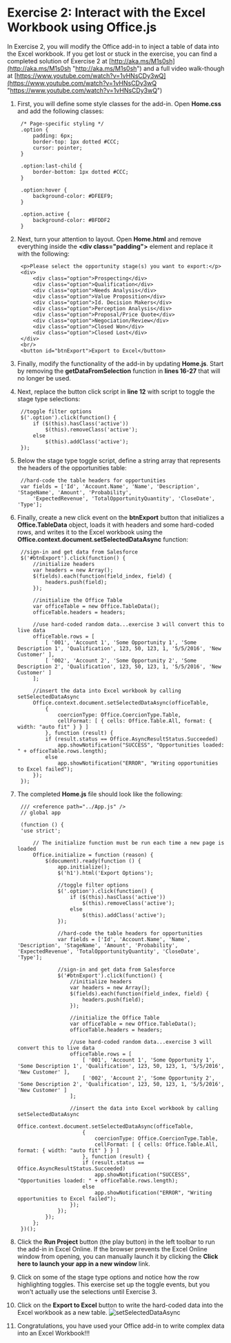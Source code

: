 # Exercise 2: Interact with the Excel Workbook using Office.js #
In Exercise 2, you will modify the Office add-in to inject a table of data into the Excel workbook. If you get lost or stuck in the exercise, you can find a completed solution of Exercise 2 at [http://aka.ms/M1s0sh](http://aka.ms/M1s0sh "http://aka.ms/M1s0sh") and a full video walk-though at [https://www.youtube.com/watch?v=1vHNsCDy3wQ](https://www.youtube.com/watch?v=1vHNsCDy3wQ "https://www.youtube.com/watch?v=1vHNsCDy3wQ")

1. First, you will define some style classes for the add-in. Open **Home.css** and add the following classes:

	    /* Page-specific styling */
		.option {
			padding: 6px;
			border-top: 1px dotted #CCC;
			cursor: pointer;
		}
		
		.option:last-child {
			border-bottom: 1px dotted #CCC;
		}
		
		.option:hover {
			background-color: #DFEEF9;
		}
		
		.option.active {
			background-color: #BFDDF2
		}
2. Next, turn your attention to layout. Open **Home.html** and remove everything inside the **&lt;div class="padding"&gt;** element and replace it with the following:

		<p>Please select the opportunity stage(s) you want to export:</p>
		<div>
            <div class="option">Prospecting</div>
			<div class="option">Qualification</div>
			<div class="option">Needs Analysis</div>
			<div class="option">Value Proposition</div>
			<div class="option">Id. Decision Makers</div>
			<div class="option">Perception Analysis</div>
			<div class="option">Proposal/Price Quote</div>
			<div class="option">Negociation/Review</div>
			<div class="option">Closed Won</div>
			<div class="option">Closed Lost</div>
		</div>
		<br/>
		<button id="btnExport">Export to Excel</button>
3. Finally, modify the functionality of the add-in by updating **Home.js**. Start by removing the **getDataFromSelection** function in **lines 16-27** that will no longer be used.
4. Next, replace the button click script in **line 12** with script to toggle the stage type selections:

		//toggle filter options
		$('.option').click(function() {
			if ($(this).hasClass('active'))
				$(this).removeClass('active');
			else
				$(this).addClass('active');
		});
	
5. Below the stage type toggle script, define a string array that represents the headers of the opportunities table:

		//hard-code the table headers for opportunities
		var fields = ['Id', 'Account.Name', 'Name', 'Description', 'StageName', 'Amount', 'Probability', 
			'ExpectedRevenue', 'TotalOpportunityQuantity', 'CloseDate', 'Type'];
6. Finally, create a new click event on the **btnExport** button that initializes a **Office.TableData** object, loads it with headers and some hard-coded rows, and writes it to the Excel workbook using the **Office.context.document.setSelectedDataAsync** function:

		//sign-in and get data from Salesforce
        $('#btnExport').click(function() {
			//initialize headers
			var headers = new Array();
			$(fields).each(function(field_index, field) {
				headers.push(field);
			});
				
			//initialize the Office Table
			var officeTable = new Office.TableData();
			officeTable.headers = headers;
				
			//use hard-coded random data...exercise 3 will convert this to live data
			officeTable.rows = [
				[ '001', 'Account 1', 'Some Opportunity 1', 'Some Description 1', 'Qualification', 123, 50, 123, 1, '5/5/2016', 'New Customer' ],
				[ '002', 'Account 2', 'Some Opportunity 2', 'Some Description 2', 'Qualification', 123, 50, 123, 1, '5/5/2016', 'New Customer' ]
			];
				
			//insert the data into Excel workbook by calling setSelectedDataAsync
			Office.context.document.setSelectedDataAsync(officeTable, 
				{
					coercionType: Office.CoercionType.Table, 
					cellFormat: [ { cells: Office.Table.All, format: { width: "auto fit" } } ] 
				}, function (result) {
				if (result.status == Office.AsyncResultStatus.Succeeded)
					app.showNotification("SUCCESS", "Opportunities loaded: " + officeTable.rows.length);
				else
					app.showNotification("ERROR", "Writing opportunities to Excel failed");
			});
		});
7. The completed **Home.js** file should look like the following:

		/// <reference path="../App.js" />
		// global app
	
		(function () {
	    'use strict';
	
	    	// The initialize function must be run each time a new page is loaded
		    Office.initialize = function (reason) {
		        $(document).ready(function () {
		            app.initialize();
					$('h1').html('Export Options');
					
					//toggle filter options
					$('.option').click(function() {
						if ($(this).hasClass('active'))
							$(this).removeClass('active');
						else
							$(this).addClass('active');
					});
					
					//hard-code the table headers for opportunities
					var fields = ['Id', 'Account.Name', 'Name', 'Description', 'StageName', 'Amount', 'Probability', 'ExpectedRevenue', 'TotalOpportunityQuantity', 'CloseDate', 'Type'];
					
					//sign-in and get data from Salesforce
		            $('#btnExport').click(function() {
						//initialize headers
						var headers = new Array();
						$(fields).each(function(field_index, field) {
							headers.push(field);
						});
						
						//initialize the Office Table
						var officeTable = new Office.TableData();
						officeTable.headers = headers;
						
						//use hard-coded random data...exercise 3 will convert this to live data
						officeTable.rows = [
							[ '001', 'Account 1', 'Some Opportunity 1', 'Some Description 1', 'Qualification', 123, 50, 123, 1, '5/5/2016', 'New Customer' ],
							[ '002', 'Account 2', 'Some Opportunity 2', 'Some Description 2', 'Qualification', 123, 50, 123, 1, '5/5/2016', 'New Customer' ]
						];
						
						//insert the data into Excel workbook by calling setSelectedDataAsync
						Office.context.document.setSelectedDataAsync(officeTable, 
							{
								coercionType: Office.CoercionType.Table, 
								cellFormat: [ { cells: Office.Table.All, format: { width: "auto fit" } } ] 
							}, function (result) {
							if (result.status == Office.AsyncResultStatus.Succeeded)
								app.showNotification("SUCCESS", "Opportunities loaded: " + officeTable.rows.length);
							else
								app.showNotification("ERROR", "Writing opportunities to Excel failed");
						});
					});
		        });
		    };
		})();
8. Click the **Run Project** button (the play button) in the left toolbar to run the add-in in Excel Online. If the browser prevents the Excel Online window from opening, you can manually launch it by clicking the **Click here to launch your app in a new window** link.
9. Click on some of the stage type options and notice how the row highlighting toggles. This exercise set up the toggle events, but you won't actually use the selections until Exercise 3.
10. Click on the **Export to Excel** button to write the hard-coded data into the Excel workbook as a new table.
![setSelectedDataAsync](http://i.imgur.com/6OENiGu.png)
11. Congratulations, you have used your Office add-in to write complex data into an Excel Workbook!!!